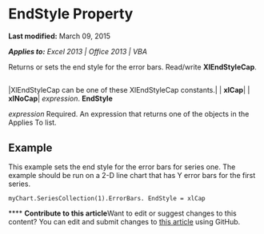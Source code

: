 
# EndStyle Property

 **Last modified:** March 09, 2015

 _**Applies to:** Excel 2013 | Office 2013 | VBA_

Returns or sets the end style for the error bars. Read/write  **XlEndStyleCap**.


## 



|XlEndStyleCap can be one of these XlEndStyleCap constants.|
| **xlCap**|
| **xlNoCap**|
 _expression_.  **EndStyle**

 _expression_ Required. An expression that returns one of the objects in the Applies To list.


## Example

This example sets the end style for the error bars for series one. The example should be run on a 2-D line chart that has Y error bars for the first series.


```
myChart.SeriesCollection(1).ErrorBars. EndStyle = xlCap

```


****   **Contribute to this article**Want to edit or suggest changes to this content? You can edit and submit changes to  [this article](https://github.com/jhershey00/VBA_Excel_Test/OpenXMLCon/articles/2d12c0c5-7c48-41c0-b270-d5cf70eb7d47.md) using GitHub.

